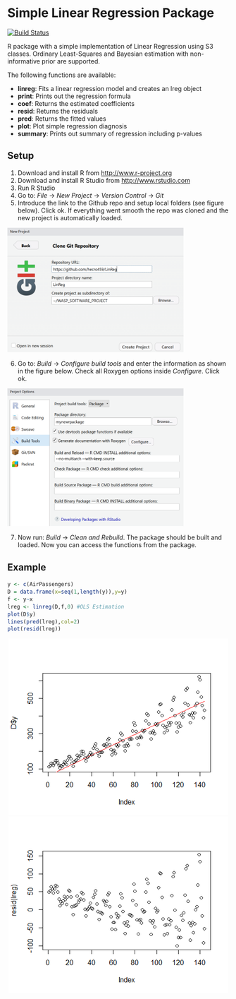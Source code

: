 # Simple Linear Regression Package
[![Build Status](https://travis-ci.org/hecro459/LinReg.svg?branch=master)](https://travis-ci.org/hecro459/LinReg)

R package with a simple implementation of Linear Regression using S3 classes. Ordinary Least-Squares and Bayesian estimation with non-informative prior are supported. 

The following functions are available:
* **linreg**:  Fits a linear regression model and creates an lreg object
* **print**:   Prints out the regression formula
* **coef**:    Returns the estimated coefficients
* **resid**:   Returns the residuals
* **pred**:    Returns the fitted values
* **plot**:    Plot simple regression diagnosis
* **summary**: Prints out summary of regression including p-values

## Setup
1. Download and install R from <http://www.r-project.org>
2. Download and install R Studio from <http://www.rstudio.com>
3. Run R Studio
4. Go to: *File* -> *New Project* -> *Version Control* -> *Git*
5. Introduce the link to the Github repo and setup local folders (see figure below). Click ok. If everything went smooth the repo was cloned and the new project is automatically loaded.

<p align="left">
   <img src="https://raw.githubusercontent.com/hecro459/LinReg/master/setup01.png" width="400">

6. Go to: *Build* -> *Configure build tools* and  enter the information as shown in the figure below. Check all Roxygen options inside *Configure*. Click ok.

<p align="left">
   <img src="https://raw.githubusercontent.com/hecro459/LinReg/master/setup02.png" width="400">
   
7. Now run: *Build* -> *Clean and Rebuild*. The package should be built and loaded. Now you can access the functions from the package. 

## Example
```r
y <- c(AirPassengers)
D = data.frame(x=seq(1,length(y)),y=y)
f <- y~x
lreg <- linreg(D,f,0) #OLS Estimation
plot(D$y)
lines(pred(lreg),col=2)
plot(resid(lreg))
```
<p align="center">
    <img src="https://raw.githubusercontent.com/hecro459/LinReg/master/predplot.png", width="500">
   <img src="https://raw.githubusercontent.com/hecro459/LinReg/master/resplot.png", width="500">
</p> 



